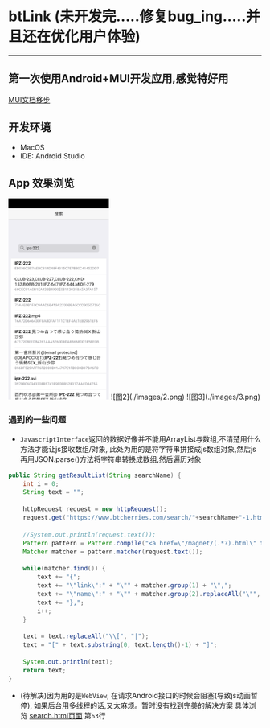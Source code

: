 # btLink (未开发完.....修复bug_ing.....并且还在优化用户体验)
___
## 第一次使用Android+MUI开发应用,感觉特好用
[MUI文档移步](http://dev.dcloud.net.cn/mui/ui/)

## 开发环境
- MacOS
- IDE: Android Studio

## App 效果浏览
<img src="./images/1.png" alt="图1" width="200" height="400" />
![图2](./images/2.png)
![图3](./images/3.png)


### 遇到的一些问题
+ `JavascriptInterface`返回的数据好像并不能用ArrayList与数组,不清楚用什么方法才能让js接收数组/对象,
此处为用的是将字符串拼接成js数组对象,然后js再用JSON.parse()方法将字符串转换成数组,然后遍历对象
```java
public String getResultList(String searchName) {
    int i = 0;
    String text = "";

    httpRequest request = new httpRequest();
    request.get("https://www.btcherries.com/search/"+searchName+"-1.html");

    //System.out.println(request.text());
    Pattern pattern = Pattern.compile("<a href=\"/magnet/(.*?).html\" target=\"_blank\">(.*?)</a>");
    Matcher matcher = pattern.matcher(request.text());

    while(matcher.find()) {
        text += "{";
        text += "\"link\":" + "\"" + matcher.group(1) + "\",";
        text += "\"name\":" + "\"" + matcher.group(2).replaceAll("\"", "'") + "\"";
        text += "},";
        i++;
    }

    text = text.replaceAll("\\[", "|");
    text = "[" + text.substring(0, text.length()-1) + "]";

    System.out.println(text);
    return text;
}
```

+ (待解决)因为用的是`WebView`, 在请求Android接口的时候会阻塞(导致js动画暂停), 如果后台用多线程的话,又太麻烦。暂时没有找到完美的解决方案
具体浏览 [search.html页面](https://github.com/1oid/btLink/blob/master/MUIStudy/search.html) 第`63`行

